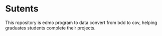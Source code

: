 # Sutents
This ropository is edmo program to data convert from bdd to cov, 
helping graduates students complete their projects.
